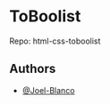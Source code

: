 
# ToBoolist

Repo: html-css-toboolist


## Authors

- [@Joel-Blanco](https://github.com/Joel-Blanco)